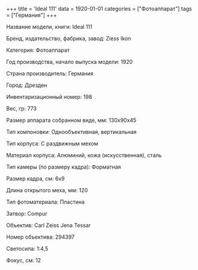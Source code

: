 +++
title = 'Ideal 111'
data = 1920-01-01
categories = ["Фотоаппарат"]
tags = ["Германия"]
+++

Название модели, книги: Ideal 111

Бренд, издательство, фабрика, завод: Ziess Ikon

Категория: Фотоаппарат

Год производства, начало выпуска модели: 1920

Страна производитель: Германия

Город: Дрезден

Инвентаризационный номер: 198

Вес, гр: 773

Размер аппарата  собранном виде, мм: 130x90x45

Тип компоновки: Однообъективная, вертикальная

Тип корпуса: С раздвижным мехом

Материал корпуса: Алюминий, кожа (искусственная), сталь

Тип камеры (по размеру кадра): Форматная

Размер кадра, см: 6х9

Длина открытого меха, мм: 120

Тип фотоматериала: Пластина

Затвор: Compur

Объектив: Carl Zeiss Jena
Tessar

Номер объектива: 294397

Светосила: 1:4,5

Фокус, см: 12

